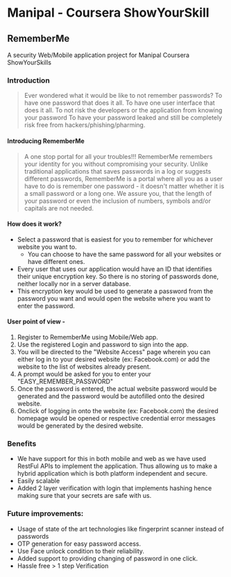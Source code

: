 # Manipal - Coursera ShowYourSkill
## RememberMe
A security Web/Mobile application project for Manipal Coursera ShowYourSkills

### Introduction

> Ever wondered what it would be like to not remember passwords?
> To have one password that does it all. 
> To have one user interface that does it all. 
> To not risk the developers or the application from knowing your password
> To have your password leaked and still be completely risk free from hackers/phishing/pharming.

#### Introducing RememberMe

> A one stop portal for all your troubles!!!
> RememberMe remembers your identity for you without compromising your security.
> Unlike traditional applications that saves passwords in a log or suggests different passwords,
RememberMe is a portal where all you as a user have to do is remember one password - it doesn't matter whether
it is a small password or a long one. We assure you, that the length of your password or even the inclusion of 
numbers, symbols and/or capitals are not needed.

#### How does it work?

- Select a password that is easiest for you to remember for whichever website you want to. 
  - You can choose to have the same password for all your websites or have different ones. 
- Every user that uses our application would have an ID that identifies their unique encryption key. So there is no storing
of passwords done, neither locally nor in a server database. 
- This encryption key would be used to generate a password from the password you want and would open the website where you want to enter the password. 

#### User point of view -

1. Register to RememberMe using Mobile/Web app.
2. Use the registered Login and password to sign into the app.
3. You will be directed to the "Website Access" page wherein you can either log in to your desired website (ex: Facebook.com) or add the website to the list of websites already present. 
4. A prompt would be asked for you to enter your "EASY_REMEMBER_PASSWORD"
5. Once the password is entered, the actual website password would be generated and the password would be autofilled onto the desired website. 
6. Onclick of logging in onto the website (ex: Facebook.com) the desired homepage would be opened or respective credential error messages would be generated by the desired website.

### Benefits

- We have support for this in both mobile and web as we have used RestFul APIs to implement the application. Thus allowing us to make a hybrid application which is both platform independent and secure. 
- Easily scalable
- Added 2 layer verification with login that implements hashing hence making sure that your secrets are safe with us. 

### Future improvements:

- Usage of state of the art technologies like fingerprint scanner instead of passwords
- OTP generation for easy password access.
- Use Face unlock condition to their reliability. 
- Added support to providing changing of password in one click. 
- Hassle free > 1 step Verification



